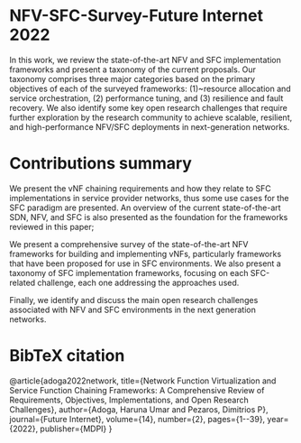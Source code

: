 # NFV-SFC-Survey-Future Internet 2022
In this work, we review the state-of-the-art NFV and SFC implementation frameworks and present a taxonomy of the current proposals. Our taxonomy comprises three major categories based on the primary objectives of each of the surveyed frameworks: (1)~resource allocation and service orchestration, (2) performance tuning, and (3) resilience and fault recovery. We also identify some key open research challenges that require further exploration by the research community to achieve scalable, resilient, and high-performance NFV/SFC deployments in next-generation networks.

# Contributions summary
We present the vNF chaining requirements and how they relate to SFC implementations in service provider networks, thus some use cases for the SFC paradigm are presented. An overview of the current state-of-the-art SDN, NFV, and SFC is also presented as the foundation for the frameworks reviewed in this paper;

We present a comprehensive survey of the state-of-the-art NFV frameworks for building and implementing vNFs, particularly frameworks that have been proposed for use in SFC environments. We also present a taxonomy of SFC implementation frameworks,  focusing on each SFC-related challenge, each one addressing the approaches used.
    
Finally, we identify and discuss the main open research challenges associated with NFV and SFC environments in the next generation networks.


# BibTeX citation
@article{adoga2022network,
  title={Network Function Virtualization and Service Function Chaining Frameworks: A Comprehensive Review of Requirements, Objectives, Implementations, and Open Research Challenges},
  author={Adoga, Haruna Umar and Pezaros, Dimitrios P},
  journal={Future Internet},
  volume={14},
  number={2},
  pages={1--39},
  year={2022},
  publisher={MDPI}
}
